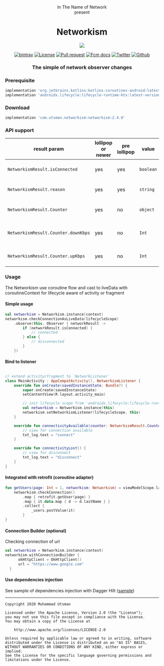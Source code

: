 <p align="center">
  In The Name of Network<br>
  present<br>
  <h1 align="center">Networkism</h1>
</p>

<p align="center">
  <img src="https://images.unsplash.com/photo-1598346762291-aee88549193f?ixid=MXwxMjA3fDB8MHxwaG90by1wYWdlfHx8fGVufDB8fHw%3D&ixlib=rb-1.2.1&auto=format&fit=crop&w=900&q=80"/>
</p>

<p align="center">
  <a href="https://bintray.com/kucingapes/utsman/com.utsman.networkism/_latestVersion"><img alt="bintray" src="https://api.bintray.com/packages/kucingapes/utsman/com.utsman.networkism/images/download.svg"></a>
  <a href="LICENSE"><img alt="License" src="https://img.shields.io/badge/License-Apache%202.0-blue.svg"></a>
  <a href="https://github.com/utsmannn/networkism/pulls"><img alt="Pull request" src="https://img.shields.io/badge/PRs-welcome-brightgreen.svg?style=flat"></a>
  <a href="https://developer.android.com/kotlin"><img alt="Fcm docs" src="https://img.shields.io/badge/Kotlin-Coroutine-orange?logo=kotlin&style=flat"></a>
  <a href="https://twitter.com/utsmannn"><img alt="Twitter" src="https://img.shields.io/twitter/follow/utsmannn"></a>
  <a href="https://github.com/utsmannn"><img alt="Github" src="https://img.shields.io/github/followers/utsmannn?label=follow&style=social"></a>
  <h3 align="center">The simple of network observer changes</h3>
</p>

### Prerequisite
```groovy
implementation 'org.jetbrains.kotlinx:kotlinx-coroutines-android:latest-version'
implementation 'androidx.lifecycle:lifecycle-runtime-ktx:latest-version'
```

### Download
```groovy
implementation 'com.utsman.networkism:networkism:2.4.0'
```

### API support
| result param | lollipop or newer | pre lollipop | value | desc |
| --- | --- | --- | --- | --- |
| `NetworkismResult.isConnected` | yes | yes | `boolean` | the value of network available |
| `NetworkismResult.reason` | yes | yes | `string` | the reason of connectivity |
| `NetworkismResult.Counter` | yes | no | `object` | model of Kbps counter |
| `NetworkismResult.Counter.downKbps` | yes | no | `Int` | current down stream bandwidth |
| `NetworkismResult.Counter.upKbps` | yes | no | `Int` | current up stream bandwidth |

### Usage
The Networkism use coroutine flow and cast to liveData with coroutineContext for lifecycle aware of activity or fragment

#### Simple usage
```kotlin
val networkism = Networkism.instance(context)
networkism.checkConnectionAsLiveData(lifecycleScope)
    .observe(this, Observer { networkResult ->
        if (networkResult.isConnected) {
            // connected
        } else {
            // disconnected
        }
    })
```

#### Bind to listener
```kotlin

// extend activity/fragment to `NetworkListener`
class MainActivity : AppCompatActivity(), NetworkismListener {
    override fun onCreate(savedInstanceState: Bundle?) {
        super.onCreate(savedInstanceState)
        setContentView(R.layout.activity_main)

        // init lifecycle scope from 'androidx.lifecycle:lifecycle-runtime-ktx'
        val networkism = Networkism.instance(this)
        networkism.setNetworkismListener(lifecycleScope, this)
    }

    override fun connectivityAvailable(counter: NetworkismResult.Counter?) {
        // view for connection available
        txt_log.text = "connect"
    }

    override fun connectivityLost() {
        // view for disconnect
        txt_log.text = "disconnect"
    }
}
```

#### Integrated with retrofit (coroutine adapter)
```kotlin
fun getUsers(page: Int = 1, networkism: Networkism) = viewModelScope.launch {
    networkism.checkConnection()
        .map { retrofit.getUser(page) }
        .map { it.data.map { d -> d.lastName } }
        .collect {
            _users.postValue(it)
        }
}
```

#### Connection Builder (optional)
Checking connection of url
```kotlin
val networkism = Networkism.instance(context)
networkism.withConnectionBuilder {
      okHttpClient = OkHttpClient()
      url = "https://www.google.com"
  }
```

#### Use dependencies injection
See sample of dependencies injection with Dagger Hilt ([sample](sample-di/src/main/java/com/utsman/networkism/sample/di))

---

```
Copyright 2020 Muhammad Utsman

Licensed under the Apache License, Version 2.0 (the "License");
you may not use this file except in compliance with the License.
You may obtain a copy of the License at

    http://www.apache.org/licenses/LICENSE-2.0

Unless required by applicable law or agreed to in writing, software
distributed under the License is distributed on an "AS IS" BASIS,
WITHOUT WARRANTIES OR CONDITIONS OF ANY KIND, either express or implied.
See the License for the specific language governing permissions and
limitations under the License.

```

